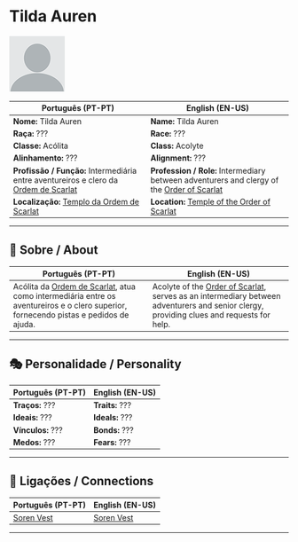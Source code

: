 # Tilda Auren

![Tilda Auren](docs/assets/npc/npc_blank.png)

| **Português (PT-PT)** | **English (EN-US)** |
| --------------------- | ------------------- |
| **Nome:** Tilda Auren | **Name:** Tilda Auren |
| **Raça:** ??? | **Race:** ??? |
| **Classe:** Acólita | **Class:** Acolyte |
| **Alinhamento:** ??? | **Alignment:** ??? |
| **Profissão / Função:** Intermediária entre aventureiros e clero da [Ordem de Scarlat](templo_ordem_de_scarlat.md) | **Profession / Role:** Intermediary between adventurers and clergy of the [Order of Scarlat](templo_ordem_de_scarlat.md) |
| **Localização:** [Templo da Ordem de Scarlat](templo_ordem_de_scarlat.md) | **Location:** [Temple of the Order of Scarlat](templo_ordem_de_scarlat.md) |

---

## 📖 Sobre / About

| **Português (PT-PT)** | **English (EN-US)** |
| --------------------- | ------------------- |
| Acólita da [Ordem de Scarlat](templo_ordem_de_scarlat.md), atua como intermediária entre os aventureiros e o clero superior, fornecendo pistas e pedidos de ajuda. | Acolyte of the [Order of Scarlat](templo_ordem_de_scarlat.md), serves as an intermediary between adventurers and senior clergy, providing clues and requests for help. |

---

## 🎭 Personalidade / Personality

| **Português (PT-PT)** | **English (EN-US)** |
| --------------------- | ------------------- |
| **Traços:** ??? | **Traits:** ??? |
| **Ideais:** ??? | **Ideals:** ??? |
| **Vínculos:** ??? | **Bonds:** ??? |
| **Medos:** ??? | **Fears:** ??? |

---

## 🔗 Ligações / Connections

| **Português (PT-PT)** | **English (EN-US)** |
| --------------------- | ------------------- |
| [Soren Vest](docs/dm/-/npc/Order%20of%20Scarlat/soren_vest.md) | [Soren Vest](docs/dm/-/npc/Order%20of%20Scarlat/soren_vest.md) |

---
